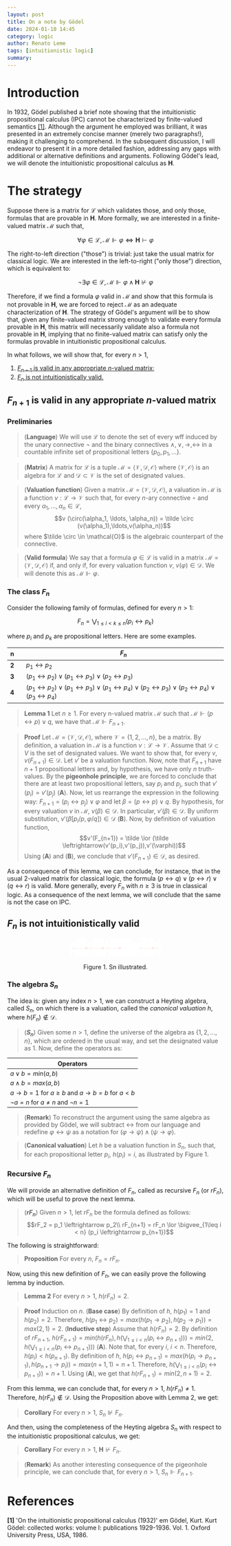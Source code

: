 ```yaml
---
layout: post
title: On a note by Gödel
date: 2024-01-10 14:45
category: logic
author: Renato Leme
tags: [intuitionistic logic]
summary: 
---
```


# Introduction

In 1932, Gödel published a brief note showing that the intuitionistic propositional calculus (IPC) cannot be characterized by finite-valued semantics [[1]](#references). Although the argument he employed was brilliant, it was presented in an extremely concise manner (merely two paragraphs!), making it challenging to comprehend. In the subsequent discussion, I will endeavor to present it in a more detailed fashion, addressing any gaps with additional or alternative definitions and arguments. Following Gödel's lead, we will denote the intuitionistic propositional calculus as $\textbf{H}$.

# The strategy

Suppose there is a matrix for $\mathcal{L}$ which validates those, and only those, formulas that are provable in $\textbf{H}$. More formally, we are interested in a finite-valued matrix $\mathcal{M}$ such that,

$$ \forall \varphi \in \mathcal{L}, \mathcal{M} \Vdash \varphi \iff \textbf{H} \vdash \varphi $$

The right-to-left direction ("those") is trivial: just take the usual matrix for classical logic. We are interested in the left-to-right ("only those") direction, which is equivalent to:

$$\neg \exists \varphi \in \mathcal{L}, \mathcal{M} \Vdash \varphi \land \textbf{H} \nvdash \varphi$$

Therefore, if we find a formula $\varphi$ valid in $\mathcal{M}$ and show that this formula is not provable in $\textbf{H}$, we are forced to reject $\mathcal{M}$ as an adequate characterization of $\textbf{H}$. The strategy of Gödel's argument will be to show that, given any finite-valued matrix strong enough to validate every formula provable in $\textbf{H}$, this matrix will necessarily validate also a formula not provable in $\textbf{H}$, implying that no finite-valued matrix can satisfy only the formulas provable in intuitionistic propositional calculus.

In what follows, we will show that, for every $n > 1$, 

1. [$F_{n+1}$ is valid in any appropriate $n$-valued matrix;](#step1)
2. [$F_n$ is not intuitionistically valid.](#step2)

## <a name="step1"></a>$F_{n+1}$ is valid in any appropriate $n$-valued matrix

### Preliminaries

> (**Language**) We will use $\mathcal{L}$ to denote the set of every wff induced by the unary connective $\neg$ and the binary connectives $\land, \lor, \to, \leftrightarrow$ in a countable infinite set of propositional letters $\{ p_0, p_1, \ldots \}$.

> (**Matrix**) A matrix for $\mathcal{L}$ is a tuple $\mathcal{M} = \langle \mathcal{V}, \mathcal{D}, \mathcal{O} \rangle$ where $\langle  \mathcal{V}, \mathcal{O} \rangle$ is an algebra for $\mathcal{L}$ and $\mathcal{D} \subset \mathcal{V}$ is the set of designated values.

> (**Valuation function**) Given a matrix $\mathcal{M} = \langle \mathcal{V}, \mathcal{D}, \mathcal{O} \rangle$, a valuation in $\mathcal{M}$ is a function $v : \mathcal{L} \rightarrow \mathcal{V}$ such that, for every $n$-ary connective $\circ$ and every $\alpha_1,\ldots,\alpha_n \in \mathcal{L}$,
>$$v (\circ(\alpha_1, \ldots, \alpha_n)) = \tilde \circ (v(\alpha_1),\ldots,v(\alpha_n))$$ where $\tilde \circ \in \mathcal{O}$ is the algebraic counterpart of the connective.

> (**Valid formula**) We say that a formula $\varphi \in \mathcal{L}$ is valid in a matrix $\mathcal{M} = \langle \mathcal{V}, \mathcal{D}, \mathcal{O} \rangle$ if, and only if, for every valuation function $v$, $v(\varphi) \in \mathcal{D}$. We will denote this as $\mathcal{M} \Vdash \varphi$.

### The class $F_n$

Consider the following family of formulas, defined for every $n > 1$:

$$F_n = \bigvee_{1\leq i < k \leq n} (p_i \leftrightarrow p_k)$$

where $p_i$ and $p_k$ are propositional letters. Here are some examples.

| n |  | $F_n$ | 
|- | - | - |
| **2** | | $p_1 \leftrightarrow p_2$ | 
| **3** | | $(p_1 \leftrightarrow p_2) \lor (p_1 \leftrightarrow p_3) \lor (p_2 \leftrightarrow p_3)$ | 
| **4** | | $(p_1 \leftrightarrow p_2) \lor (p_1 \leftrightarrow p_3) \lor (p_1 \leftrightarrow p_4) \lor (p_2 \leftrightarrow p_3) \lor (p_2 \leftrightarrow p_4) \lor (p_3 \leftrightarrow p_4)$ |

> **Lemma 1** Let $n \geq 1$. For every n-valued matrix $\mathcal{M}$ such that $\mathcal{M} \Vdash (p \leftrightarrow p) \lor q$, we have that $\mathcal{M} \Vdash F_{n+1}$.

> **Proof** Let $\mathcal{M} = \langle \mathcal{V}, \mathcal{D}, \mathcal{O} \rangle$, where $\mathcal{V} = \{ 1, 2, \ldots, n \}$, be a matrix. By definition, a valuation in $\mathcal{M}$ is a function $v : \mathcal{L} \to \mathcal{V}$. Assume that $\mathcal{D} \subset V$ is the set of designated values. We want to show that, for every $v$, $v(F_{n+1}) \in \mathcal{D}$. Let $v'$ be a valuation function. Now, note that $F_{n+1}$ have $n+1$ propositional letters and, by hypothesis, we have only $n$ truth-values. By the **pigeonhole principle**, we are forced to conclude that there are at least two propositional letters, say $p_i$ and $p_j$, such that $v'(p_i) = v'(p_j)$ (**A**). Now, let us rearrange the expression in the following way: $F_{n+1} = (p_i \leftrightarrow p_j) \lor \varphi$ and let $\beta = (p \leftrightarrow p) \lor q$. By hypothesis, for every valuation $v$ in $\mathcal{M}$, $v(\beta) \in \mathcal{D}$. In particular, $v'(\beta) \in \mathcal{D}$. By uniform substitution, $v'(\beta[p_i / p, \varphi / q]) \in \mathcal{D}$ (**B**). Now, by definition of valuation function, 
$$v'(F_{n+1}) = \tilde \lor (\tilde \leftrightarrow(v'(p_i),v'(p_j)),v'(\varphi))$$ Using (**A**) and (**B**), we conclude that $v'(F_{n+1}) \in \mathcal{D}$, as desired.

As a consequence of this lemma, we can conclude, for instance, that in the usual $2$-valued matrix for classical logic, the formula $(p \leftrightarrow q) \lor (p \leftrightarrow r) \lor (q \leftrightarrow r)$ is valid. More generally, every $F_n$ with $n \geq 3$ is true in classical logic. As a consequence of the next lemma, we will conclude that the same is not the case on IPC.

## <a name="step2"></a>$F_n$ is not intuitionistically valid

<figure>
<p align="center" width="100%">
    <img width="50%" src="/assets/godel1932.png">
  </p>
  <figcaption align="center">Figure 1. Sn illustrated.</figcaption>
</figure>

### The algebra $S_n$

The idea is: given any index $n > 1$, we can construct a Heyting algebra, called $S_n$, on which there is a valuation, called the *canonical valuation* $h$, where $h(F_n) \not \in \mathcal{D}$.

> (**$S_n$**) Given some $n > 1$, define the universe of the algebra as $\{ 1, 2, \ldots, n \}$, which are ordered in the usual way, and set the designated value as $1$. Now, define the operators as: 

| Operators | 
|- |
| $a \lor b = min(a,b)$ |
| $a \land b = max(a,b)$ |
| $a \to b = 1 \text{ for } a \geq b \text{ and }a \to b = b \text{ for } a < b$ |
| $\neg a = n \text{ for } a \neq n \text{ and } \neg n = 1$ |


> (**Remark**) To reconstruct the argument using the same algebra as provided by Gödel, we will subtract $\leftrightarrow$ from our language and redefine $\varphi \leftrightarrow \psi$ as a notation for $(\varphi \to \psi) \land (\psi \to \varphi)$.

> (**Canonical valuation**) Let $h$ be a valuation function in $S_n$, such that, for each propositional letter $p_i$, $h(p_i) = i$, as illustrated by Figure 1.


### Recursive $F_n$

We will provide an alternative definition of $F_n$, called as recursive $F_n$ (or $rF_n$), which will be useful to prove the next lemma.

> (**$rF_n$**) Given $n > 1$, let $rF_n$ be the formula defined as follows:
$$rF_2 = p_1 \leftrightarrow p_2\\
rF_{n+1} = rF_n \lor \bigvee_{1\leq i < n} (p_i \leftrightarrow p_{n+1})$$

The following is straightforward:

> **Proposition** For every $n$, $F_n = rF_n$.

Now, using this new definition of $F_n$, we can easily prove the following lemma by induction.

> **Lemma 2** For every $n > 1$, $h(rF_n) = 2$.

> **Proof** Induction on $n$. (**Base case**) By definition of $h$, $h(p_1) = 1$ and $h(p_2) = 2$. Therefore, $h(p_1 \leftrightarrow p_2) = max(h(p_1 \to p_2), h(p_2 \to p_1)) = max(2,1) = 2$. (**Inductive step**) Assume that $h(rF_n) = 2$. By definition of $rF_{n+1}$, $h(rF_{n+1}) = min(h(rF_n), h(\bigvee_{1\leq i < n} (p_i \leftrightarrow p_{n+1}))) = min(2,h(\bigvee_{1\leq i < n} (p_i \leftrightarrow p_{n+1})))$ (**A**). Note that, for every $i$, $i < n$. Therefore, $h(p_i) < h(p_{n+1})$. By definition of $h$, $h(p_i \leftrightarrow p_{n+1}) = max(h(p_i \to p_{n+1}), h(p_{n+1} \to p_i)) = max(n+1,1) = n+1$. Therefore, $h(\bigvee_{1\leq i < n} (p_i \leftrightarrow p_{n+1})) = n+1$. Using (**A**), we get that $h(rF_{n+1}) = min(2,n+1) = 2$.

From this lemma, we can conclude that, for every $n > 1$, $h(rF_n) \neq 1$. Therefore, $h(rF_n) \not \in \mathcal{D}$. Using the Proposition above with Lemma 2, we get:

> **Corollary** For every $n > 1$, $S_n \nVdash F_n$.

And then, using the completeness of the Heyting algebra $S_n$ with respect to the intuitionistic propositional calculus, we get:

> **Corollary** For every $n > 1$, $\textbf{H} \nvdash F_n$.

> (**Remark**) As another interesting consequence of the pigeonhole principle, we can conclude that, for every $n > 1$, $S_n \Vdash F_{n+1}$.

# References

**[1]** 'On the intuitionistic propositional calculus (1932)' em Gödel, Kurt. Kurt Gödel: collected works: volume I: publications 1929-1936. Vol. 1. Oxford University Press, USA, 1986.